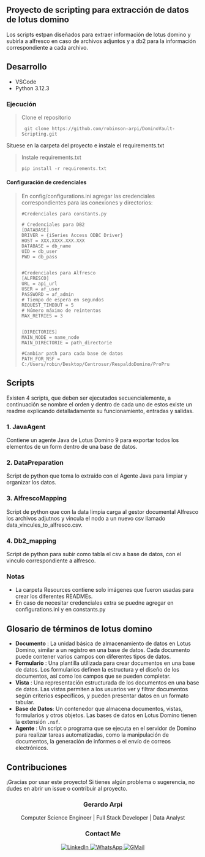 ## Proyecto de scripting para extracción de datos de lotus domino

Los scripts estpan diseñados para extraer información de lotus domino y subirla a alfresco en caso de archivos adjuntos y a db2 para la información correspondiente a cada archivo.

## Desarrollo

* VSCode
* Python 3.12.3

### Ejecución

> Clone el repositorio
>
> ```
>  git clone https://github.com/robinson-arpi/DominoVault-Scripting.git
> ```

Situese en la carpeta del proyecto e instale el requirements.txt

> Instale requirements.txt
>
> ```python
> pip install -r requirements.txt
> ```

#### Configuración de credenciales

> En config/configurations.ini agregar las  credenciales correspondientes para las conexiones  y directorios:
>
> ```
> #Credenciales para constants.py
>
> # Credenciales para DB2
> [DATABASE]
> DRIVER = {iSeries Access ODBC Driver}
> HOST = XXX.XXXX.XXX.XXX
> DATABASE = db_name
> UID = db_user
> PWD = db_pass
>
>
> #Credenciales para Alfresco
> [ALFRESCO]
> URL = api_url
> USER = af_user
> PASSWORD = af_admin
> # Tiempo de espera en segundos
> REQUEST_TIMEOUT = 5
> # Número máximo de reintentos
> MAX_RETRIES = 3
>
>
> [DIRECTORIES]
> MAIN_NODE = name_node
> MAIN_DIRECTORIE = path_directorie
>
> #Cambiar path para cada base de datos
> PATH_FOR_NSF = C:/Users/robin/Desktop/Centrosur/RespaldoDomino/ProPru
>
> ```

## Scripts

Existen 4 scripts, que deben ser ejecutados secuencialemente, a continuación se nombre el orden y dentro de cada uno de estos existe un readme explicando detalladamente su funcionamiento, entradas y salidas.

### 1. JavaAgent

Contiene un agente Java de Lotus Domino 9 para exportar todos los elementos de un form dentro de una base de datos.

### 2. DataPreparation

Script de python que toma lo extraído con el Agente Java para limpiar y organizar los datos.

### 3. AlfrescoMapping

Script de python que con la data limpia carga al gestor documental Alfresco los archivos adjutnos y vincula el nodo a un nuevo csv llamado data_vincules_to_alfresco.csv.

### 4. Db2_mapping

Script de python para subir como tabla el csv a base de datos, con el vinculo correspondiente a alfresco.

### Notas

* La carpeta Resources contiene solo imágenes que fueron usadas para crear los diferentes READMEs.
* En caso de necesitar credenciales extra se puedne agregar en configurations.ini y en constants.py

## Glosario de términos de lotus domino

* **Documento** : La unidad básica de almacenamiento de datos en Lotus Domino, similar a un registro en una base de datos. Cada documento puede contener varios campos con diferentes tipos de datos.
* **Formulario** : Una plantilla utilizada para crear documentos en una base de datos. Los formularios definen la estructura y el diseño de los documentos, así como los campos que se pueden completar.
* **Vista** : Una representación estructurada de los documentos en una base de datos. Las vistas permiten a los usuarios ver y filtrar documentos según criterios específicos, y pueden presentar datos en un formato tabular.
* **Base de Datos**: Un contenedor que almacena documentos, vistas, formularios y otros objetos. Las bases de datos en Lotus Domino tienen la extensión `.nsf`.
* **Agente** : Un script o programa que se ejecuta en el servidor de Domino para realizar tareas automatizadas, como la manipulación de documentos, la generación de informes o el envío de correos electrónicos.

## Contribuciones

¡Gracias por usar este proyecto! Si tienes algún problema o sugerencia, no dudes en abrir un issue o contribuir al proyecto.

<div align="center">
  <h3>Gerardo Arpi</h3>
  <p>Computer Science Engineer | Full Stack Developer | Data Analyst</p>
  <h3>Contact Me</h3>
  <a href="https://www.linkedin.com/in/robinson-arpi">
    <img src="https://img.shields.io/badge/linkedin-%230077B5.svg?style=for-the-badge&logo=linkedin&logoColor=white" alt="LinkedIn" />
  </a>
  <a href="https://wa.me/593998320642" target="_blank">
    <img src="https://img.shields.io/badge/WhatsApp-25D366?style=for-the-badge&logo=whatsapp&logoColor=white" alt="WhatsApp" />
  </a>
  <a href="mailto:robinson.arpi@gmail.com">
    <img src="https://img.shields.io/badge/Gmail-D14836?style=for-the-badge&logo=gmail&logoColor=white" alt="GMail" />
  </a>
</div>
